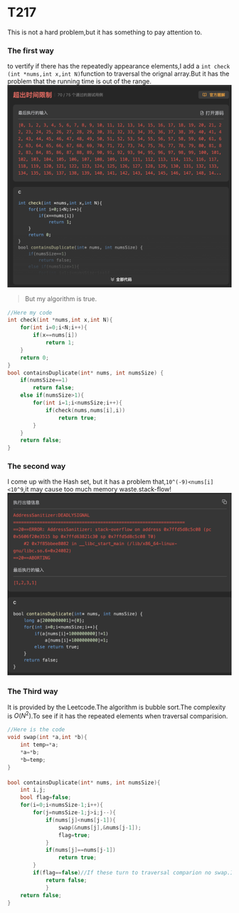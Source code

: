 # T217
This is not a hard problem,but it has something to pay attention to.

### The first way 
to vertify if there has the repeatedly appearance elements,I add a `int check (int *nums,int x,int N)`function to traversal the orignal array.But it has the problem that the running time is out of the range.
![P1](img/T2171.jpg)

> But my algorithm is true.
```C
//Here my code
int check(int *nums,int x,int N){
    for(int i=0;i<N;i++){
        if(x==nums[i])
            return 1;
    }
    return 0;
}
bool containsDuplicate(int* nums, int numsSize) {
    if(numsSize==1)
        return false;
    else if(numsSize>1){
        for(int i=1;i<numsSize;i++){
            if(check(nums,nums[i],i))
                return true;
        }
    }
    return false;
}
```
### The second way
I come up with the Hash set, but it has a problem that,`10^(-9)<nums[i]<10^9`,it may cause too much memory waste.stack-flow!
![P1](img/T217.jpg)

### The Third way 
It is provided by the Leetcode.The algorithm is bubble sort.The complexity is $O(N^2)$.To see if it has the repeated elements when traversal comparision.

```C
//Here is the code
void swap(int *a,int *b){
    int temp=*a;
    *a=*b;
    *b=temp;
}

bool containsDuplicate(int* nums, int numsSize){
    int i,j;
    bool flag=false;
    for(i=0;i<numsSize-1;i++){
        for(j=numsSize-1;j>i;j--){
            if(nums[j]<nums[j-1]){
                swap(&nums[j],&nums[j-1]);
                flag=true;
            } 
            if(nums[j]==nums[j-1])
                return true;
        }
        if(flag==false)//If these turn to traversal comparion no swap.It shows that there is no repeated element.
            return false;
            }
    return false;
}
```